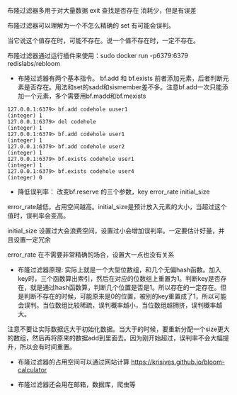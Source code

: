 布隆过滤器多用于对大量数据 exit 查找是否存在 消耗少，但是有误差

布隆过滤器可以理解为一个不怎么精确的 set 有可能会误判。

当它说这个值存在时，可能不存在。说一个值不存在时，一定不存在。

布隆过滤器通过运行插件来使用：sudo docker run -p6379:6379 redislabs/rebloom

* 布隆过滤器有两个基本指令。 bf.add 和 bf.exists 前者添加元素，后者判断元素是否存在。用法和set的sadd和sismember差不多。注意bf.add一次只能添加一个元素，多个需要用bf.madd和bf.mexists

```redis
127.0.0.1:6379> bf.add codehole uuser1
(integer) 1
127.0.0.1:6379> del codehole
(integer) 1
127.0.0.1:6379> bf.add codehole user1
(integer) 1
127.0.0.1:6379> bf.add codehole user2
(integer) 1
127.0.0.1:6379> bf.exists codehole user1
(integer) 1
127.0.0.1:6379> bf.exists codehole user4
(integer) 0
```

* 降低误判率： 改变bf.reserve 的三个参数，key error_rate initial_size

error_rate越低，占用空间越高。initial_size是预计放入元素的大小，当超过这个值时，误判率会变高。

initial_size 设置过大会浪费空间，设置过小会增加误判率。一定要估计好量，并且设置一定冗余

error_rate 在不需要非常精确的场合，设置大一点也没有关系

* 布隆过滤器原理: 实际上就是一个大型位数组，和几个无偏hash函数。加入key时，三个函数算出索引，然后在对应的位数组上重置为1。判断key是否存在，就是通过hash函数算，判断几个位置是否是1。所以存在的一定存在。但是判断不存在的时候，可能原来是0的位置，被别的key重置成了1，所以可能会误判。当位数组比较稀疏，误判概率越小，当位数组越拥挤，误判概率越大。

注意不要让实际数据远大于初始化数据。当大于的时候，要重新分配一个size更大的数组，然后再将原来的数据add到里面去。因为刚开始超过，误判率不会大幅提升，所以会有时间重置。

* 布隆过滤器的占用空间可以通过网站计算 https://krisives.github.io/bloom-calculator

* 布隆过滤器还会用在邮箱，数据库，爬虫等


